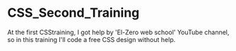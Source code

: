 # CSS_Second_Training
At the first CSStraining, I got help by 'El-Zero web school' YouTube channel, so in this training I'll code a free CSS design without help.
